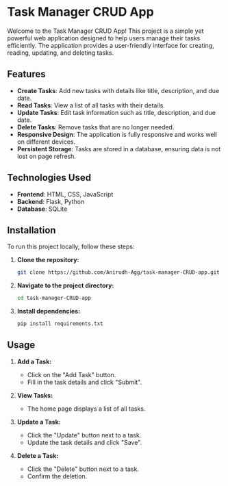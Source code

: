 
# Task Manager CRUD App

Welcome to the Task Manager CRUD App! This project is a simple yet powerful web application designed to help users manage their tasks efficiently. The application provides a user-friendly interface for creating, reading, updating, and deleting tasks.

## Features

- **Create Tasks**: Add new tasks with details like title, description, and due date.
- **Read Tasks**: View a list of all tasks with their details.
- **Update Tasks**: Edit task information such as title, description, and due date.
- **Delete Tasks**: Remove tasks that are no longer needed.
- **Responsive Design**: The application is fully responsive and works well on different devices.
- **Persistent Storage**: Tasks are stored in a database, ensuring data is not lost on page refresh.

## Technologies Used

- **Frontend**: HTML, CSS, JavaScript
- **Backend**: Flask, Python
- **Database**: SQLite

## Installation

To run this project locally, follow these steps:

1. **Clone the repository:**
   ```bash
   git clone https://github.com/Anirudh-Agg/task-manager-CRUD-app.git
   ```

2. **Navigate to the project directory:**
   ```bash
   cd task-manager-CRUD-app
   ```

3. **Install dependencies:**
   ```bash
   pip install requirements.txt
   ```

## Usage

1. **Add a Task:**
   - Click on the "Add Task" button.
   - Fill in the task details and click "Submit".

2. **View Tasks:**
   - The home page displays a list of all tasks.

3. **Update a Task:**
   - Click the "Update" button next to a task.
   - Update the task details and click "Save".

4. **Delete a Task:**
   - Click the "Delete" button next to a task.
   - Confirm the deletion.
